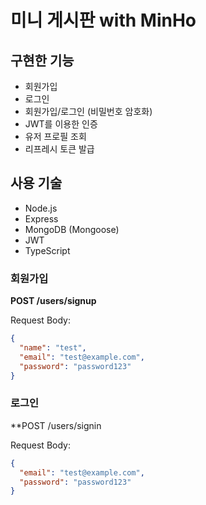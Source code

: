 # 미니 게시판 with MinHo

## 구현한 기능
- 회원가입
- 로그인
- 회원가입/로그인 (비밀번호 암호화)
- JWT를 이용한 인증
- 유저 프로필 조회
- 리프레시 토큰 발급

## 사용 기술
- Node.js
- Express
- MongoDB (Mongoose)
- JWT
- TypeScript

### 회원가입
**POST /users/signup**

Request Body:
```json
{
  "name": "test",
  "email": "test@example.com",
  "password": "password123"
}
```

### 로그인
**POST /users/signin

Request Body:
```json
{
  "email": "test@example.com",
  "password": "password123"
}
```
